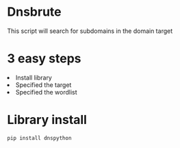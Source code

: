 # Dnsbrute
This script will search for subdomains in the domain target

# 3 easy steps
<li>Install library</li>
<li>Specified the target</li>
<li>Specified the wordlist</li>

# Library install
    pip install dnspython
